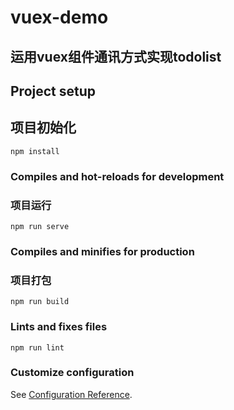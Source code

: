 # vuex-demo

## 运用vuex组件通讯方式实现todolist

## Project setup
## 项目初始化
```
npm install
```

### Compiles and hot-reloads for development
### 项目运行
```
npm run serve
```

### Compiles and minifies for production
### 项目打包
```
npm run build
```

### Lints and fixes files
```
npm run lint
```

### Customize configuration
See [Configuration Reference](https://cli.vuejs.org/config/).
